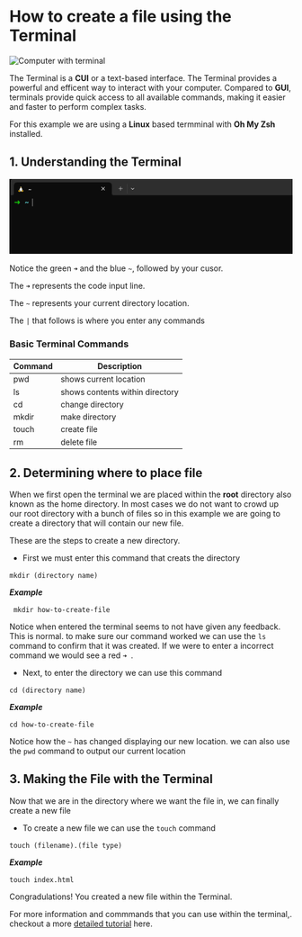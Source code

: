# How to create a file using the Terminal

![Computer with terminal](https://images.unsplash.com/photo-1493020258366-be3ead1b3027?q=80&w=1480&auto=format&fit=crop&ixlib=rb-4.0.3&ixid=M3wxMjA3fDB8MHxwaG90by1wYWdlfHx8fGVufDB8fHx8fA%3D%3D)

The Terminal is a **CUI** or a text-based interface. The Terminal provides a powerful and efficent way to interact with your computer. Compared to **GUI**, terminals provide quick access to all available commands, making it easier and faster to perform complex tasks.

For this example we are using a **Linux** based termminal with **Oh My Zsh** installed.

## 1. Understanding the Terminal

![Linux Terminal](./Linux-Terminal.png)

Notice the green `➜` and the blue `~`, followed by your cusor.

The `➜` represents the code input line.

The `~` represents your current directory location.

The `|` that follows is where you enter any commands

### Basic Terminal Commands

| Command | Description |
| ------ | ----------- |  
| pwd | shows current location |
| ls | shows contents within directory |
| cd | change directory |
| mkdir | make directory |
| touch | create file |
| rm | delete file |

## 2. Determining where to place file

When we first open the terminal we are placed within the **root** directory also known as the home directory. In most cases we do not want to crowd up our root directory with a bunch of files so in this example we are going to create a directory that will contain our new file.

These are the steps to create a new directory.

* First we must enter this command that creats the directory
 ```
 mkdir (directory name)
 ```

***Example***

```
 mkdir how-to-create-file
```
Notice when entered the terminal seems to not have given any feedback. This is normal. to make sure our command worked we can use the `ls` command to confirm that it was created. If we were to enter a incorrect command we would see a red `➜ `.

* Next, to enter the directory we can use this command

```
cd (directory name)
```
***Example***

```
cd how-to-create-file
```
Notice how the `~` has changed displaying our new location. we can also use the `pwd` command to output our current location

## 3. Making the File with the Terminal

Now that we are in the directory where we want the file in, we can finally create a new file

* To create a new file we can use the `touch` command

```
touch (filename).(file type)
```

***Example***

```
touch index.html
```
Congradulations! You created a new file within the Terminal.

For more information and commmands that you can use within the terminal,. checkout a more [detailed tutorial](https://ubuntu.com/tutorials/command-line-for-beginners#1-overview) here.

